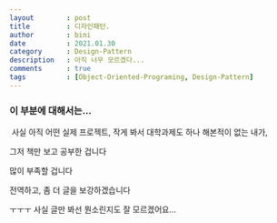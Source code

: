 ```yaml
---
layout        : post
title         : 디자인패턴.
author        : bini
date          : 2021.01.30
category      : Design-Pattern
description   : 아직 너무 모르겠다...
comments      : true
tags          : [Object-Oriented-Programing, Design-Pattern]
---
```



### 이 부분에 대해서는...

&nbsp;사실 아직 어떤 실제 프로젝트, 작게 봐서 대학과제도 하나 해본적이 없는 내가,

그저 책만 보고 공부한 겁니다

많이 부족할 겁니다

전역하고, 좀 더 글을 보강하겠습니다

ㅜㅜㅜ 사실 글만 봐선 뭔소린지도 잘 모르겠어요...